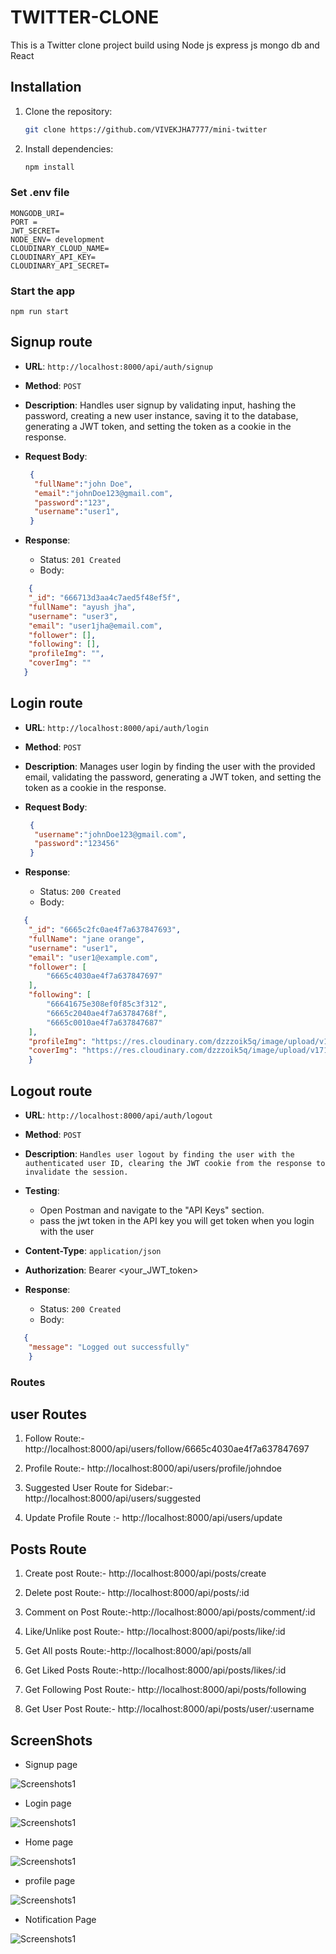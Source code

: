 # TWITTER-CLONE

This is a Twitter clone project build using Node js express js mongo db and React

## Installation

1. Clone the repository:

   ```bash
   git clone https://github.com/VIVEKJHA7777/mini-twitter

2. Install dependencies:
   ``` bash
   npm install
   ```

### Set .env file
```
MONGODB_URI=
PORT = 
JWT_SECRET=
NODE_ENV= development
CLOUDINARY_CLOUD_NAME=
CLOUDINARY_API_KEY=
CLOUDINARY_API_SECRET=
```

### Start the app

```shell
npm run start
```

## Signup route

- **URL**: `http://localhost:8000/api/auth/signup`
- **Method**: `POST`
- **Description**: Handles user signup by validating input, hashing the password, creating a new user instance,
                  saving it to the database, generating a JWT token, and setting the token as a cookie in the 
                   response.

- **Request Body**:
  ```json
   {
	"fullName":"john Doe",
	"email":"johnDoe123@gmail.com",
	"password":"123",
	"username":"user1",
   }
  ```
- **Response**: 
  - Status: `201 Created`
  - Body:
```json
    {
    "_id": "666713d3aa4c7aed5f48ef5f",
    "fullName": "ayush jha",
    "username": "user3",
    "email": "user1jha@email.com",
    "follower": [],
    "following": [],
    "profileImg": "",
    "coverImg": ""
   }
   ```

## Login route

- **URL**: `http://localhost:8000/api/auth/login`
- **Method**: `POST`
- **Description**: Manages user login by finding the user with the provided email, validating the password, generating a JWT token, and setting the token as a 
cookie in the response.

- **Request Body**:
  ```json
   {
	"username":"johnDoe123@gmail.com",
	"password":"123456"
   }
  ```
- **Response**: 
  - Status: `200 Created`
  - Body:
```json
   {
    "_id": "6665c2fc0ae4f7a637847693",
    "fullName": "jane orange",
    "username": "user1",
    "email": "user1@example.com",
    "follower": [
        "6665c4030ae4f7a637847697"
    ],
    "following": [
        "66641675e308ef0f85c3f312",
        "6665c2040ae4f7a63784768f",
        "6665c0010ae4f7a637847687"
    ],
    "profileImg": "https://res.cloudinary.com/dzzzoik5q/image/upload/v1718019191/eym3wi7abz7jo0iw3khj.png",
    "coverImg": "https://res.cloudinary.com/dzzzoik5q/image/upload/v1718021836/np28rulbeje6vyg8gxwp.png"
    }
   ```

## Logout route

- **URL**: `http://localhost:8000/api/auth/logout`
- **Method**: `POST`
- **Description**: `Handles user logout by finding the user with the authenticated user ID, clearing the JWT cookie from the response to invalidate the session.`


- **Testing**:
  - Open Postman and navigate to the "API Keys" section.
  - pass the jwt token in the API key you will get token when you login with the user


- **Content-Type**: `application/json`
- **Authorization**: Bearer <your_JWT_token>

- **Response**: 
  - Status: `200 Created`
  - Body:
```json
   {
    "message": "Logged out successfully"
    }
 ```

 ### Routes 

## user Routes

1. Follow Route:- http://localhost:8000/api/users/follow/6665c4030ae4f7a637847697

2. Profile Route:- http://localhost:8000/api/users/profile/johndoe

3. Suggested User Route for Sidebar:- http://localhost:8000/api/users/suggested

4. Update Profile Route :- http://localhost:8000/api/users/update

## Posts Route

1. Create post Route:- http://localhost:8000/api/posts/create

2. Delete post Route:- http://localhost:8000/api/posts/:id

3. Comment on Post Route:-http://localhost:8000/api/posts/comment/:id

4. Like/Unlike post Route:- http://localhost:8000/api/posts/like/:id

5. Get All posts Route:-http://localhost:8000/api/posts/all

6. Get Liked Posts Route:-http://localhost:8000/api/posts/likes/:id

7. Get Following Post Route:- http://localhost:8000/api/posts/following

8. Get User Post Route:- http://localhost:8000/api/posts/user/:username



## ScreenShots

* Signup page

![Screenshots1](./screenshots/Signup.png)

* Login page

![Screenshots1](./screenshots/Login.png)

* Home page

![Screenshots1](./screenshots/HomePage.png)

* profile page

![Screenshots1](./screenshots/ProfilePage.png)

* Notification Page

![Screenshots1](./screenshots/NotificationPage.png)


